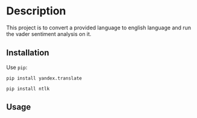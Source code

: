 # Description
This project is to convert a provided language to english language and run the vader sentiment analysis on it.

## Installation
Use `pip`:

`pip install yandex.translate`

`pip install ntlk`

## Usage
